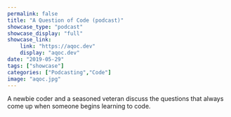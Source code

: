 ```yaml
---
permalink: false
title: "A Question of Code (podcast)"
showcase_type: "podcast"
showcase_display: "full"
showcase_link:
    link: "https://aqoc.dev"
    display: "aqoc.dev"
date: "2019-05-29"
tags: ["showcase"]
categories: ["Podcasting","Code"]
image: "aqoc.jpg"
---
```


A newbie coder and a seasoned veteran discuss the questions that always come up when someone begins learning to code.